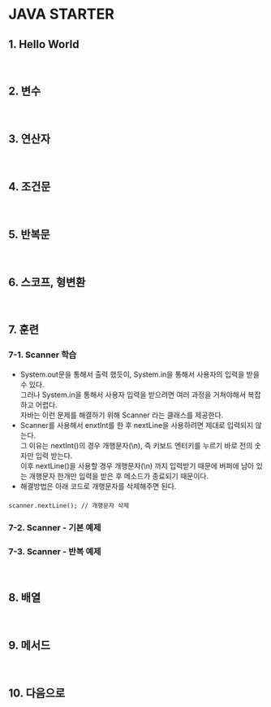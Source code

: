 # JAVA STARTER

## 1. Hello World

<br>

## 2. 변수

<br>

## 3. 연산자

<br>

## 4. 조건문

<br>

## 5. 반복문

<br>

## 6. 스코프, 형변환

<br>

## 7. 훈련

### 7-1. Scanner 학습
- System.out문을 통해서 출력 했듯이, System.in을 통해서 사용자의 입력을 받을 수 있다.  
  그러나 System.in을 통해서 사용자 입력을 받으려면 여러 과정을 거쳐야해서 복잡하고 어렵다.  
  자바는 이런 문제를 해결하기 위해 Scanner 라는 클래스를 제공한다. 
- Scanner를 사용해서 enxtInt를 한 후 nextLine을 사용하려면 제대로 입력되지 않는다.  
  그 이유는 nextInt()의 경우 개행문자(\n), 즉 키보드 엔터키를 누르기 바로 전의 숫자만 입력 받는다.   
  이후 nextLine()을 사용할 경우 개행문자(\n) 까지 입력받기 때문에 버퍼에 남아 있는 개행문자 한개만 입력을 받은 후 메소드가 종료되기 때문이다.
- 해결방법은 아래 코드로 개행문자를 삭제해주면 된다.
####
    scanner.nextLine(); // 개행문자 삭제

### 7-2. Scanner - 기본 예제

### 7-3. Scanner - 반복 예제

<br>

## 8. 배열

<br>

## 9. 메서드

<br>

## 10. 다음으로